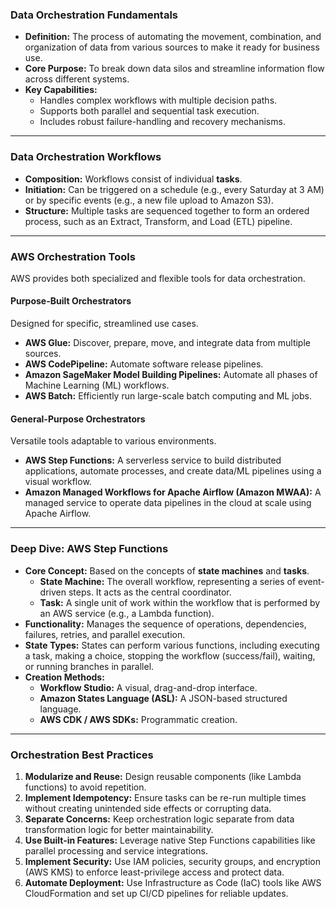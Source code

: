### Data Orchestration Fundamentals

* **Definition:** The process of automating the movement, combination, and organization of data from various sources to make it ready for business use.
* **Core Purpose:** To break down data silos and streamline information flow across different systems.
* **Key Capabilities:**
    * Handles complex workflows with multiple decision paths.
    * Supports both parallel and sequential task execution.
    * Includes robust failure-handling and recovery mechanisms.

---
### Data Orchestration Workflows

* **Composition:** Workflows consist of individual **tasks**.
* **Initiation:** Can be triggered on a schedule (e.g., every Saturday at 3 AM) or by specific events (e.g., a new file upload to Amazon S3).
* **Structure:** Multiple tasks are sequenced together to form an ordered process, such as an Extract, Transform, and Load (ETL) pipeline.

---
### AWS Orchestration Tools

AWS provides both specialized and flexible tools for data orchestration.

#### Purpose-Built Orchestrators
Designed for specific, streamlined use cases.

* **AWS Glue:** Discover, prepare, move, and integrate data from multiple sources.
* **AWS CodePipeline:** Automate software release pipelines.
* **Amazon SageMaker Model Building Pipelines:** Automate all phases of Machine Learning (ML) workflows.
* **AWS Batch:** Efficiently run large-scale batch computing and ML jobs.

#### General-Purpose Orchestrators
Versatile tools adaptable to various environments.

* **AWS Step Functions:** A serverless service to build distributed applications, automate processes, and create data/ML pipelines using a visual workflow.
* **Amazon Managed Workflows for Apache Airflow (Amazon MWAA):** A managed service to operate data pipelines in the cloud at scale using Apache Airflow.

---
### Deep Dive: AWS Step Functions

* **Core Concept:** Based on the concepts of **state machines** and **tasks**.
    * **State Machine:** The overall workflow, representing a series of event-driven steps. It acts as the central coordinator.
    * **Task:** A single unit of work within the workflow that is performed by an AWS service (e.g., a Lambda function).
* **Functionality:** Manages the sequence of operations, dependencies, failures, retries, and parallel execution.
* **State Types:** States can perform various functions, including executing a task, making a choice, stopping the workflow (success/fail), waiting, or running branches in parallel.
* **Creation Methods:**
    * **Workflow Studio:** A visual, drag-and-drop interface.
    * **Amazon States Language (ASL):** A JSON-based structured language.
    * **AWS CDK / AWS SDKs:** Programmatic creation.

---
### Orchestration Best Practices

1.  **Modularize and Reuse:** Design reusable components (like Lambda functions) to avoid repetition.
2.  **Implement Idempotency:** Ensure tasks can be re-run multiple times without creating unintended side effects or corrupting data.
3.  **Separate Concerns:** Keep orchestration logic separate from data transformation logic for better maintainability.
4.  **Use Built-in Features:** Leverage native Step Functions capabilities like parallel processing and service integrations.
5.  **Implement Security:** Use IAM policies, security groups, and encryption (AWS KMS) to enforce least-privilege access and protect data.
6.  **Automate Deployment:** Use Infrastructure as Code (IaC) tools like AWS CloudFormation and set up CI/CD pipelines for reliable updates.